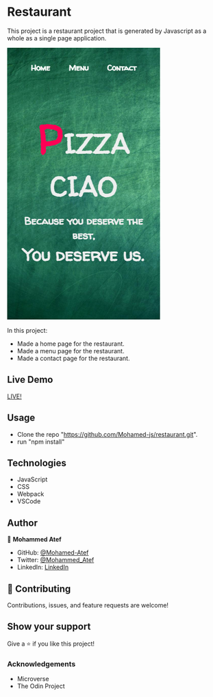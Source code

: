 # Restaurant

This project is a restaurant project that is generated by Javascript as a whole as a single page application.

![screenshot](./screenshot.png)

In this project:

- Made a home page for the restaurant.
- Made a menu page for the restaurant.
- Made a contact page for the restaurant.

## Live Demo

[LIVE!](https://mohamed-js.github.io/RESTAURANT/)


## Usage

- Clone the repo "https://github.com/Mohamed-js/restaurant.git".
- run "npm install"


## Technologies

- JavaScript
- CSS
- Webpack
- VSCode

## Author

👤 **Mohammed Atef**

- GitHub: [@Mohamed-Atef](https://github.com/Mohamed-js)
- Twitter: [@Mohammed_Atef](https://twitter.com/Demovejetta)
- LinkedIn: [LinkedIn](https://www.linkedin.com/in/mohamed-js/)


## 🤝 Contributing

Contributions, issues, and feature requests are welcome!


## Show your support

Give a ⭐️ if you like this project!

### Acknowledgements

- Microverse
- The Odin Project
